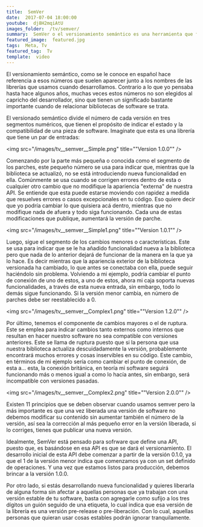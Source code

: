 ```yaml
---
title:  SemVer
date:  2017-07-04 18:00:00
youtube:  dj8H2mqiAtU
images_folder:  /tv/semver/
summary:  SemVer o el versionamiento semántico es una herramienta que facilita la vida de los desarrolladores de software al otorgarles una manera sencilla de organizar y mantener las referencias de sus proyectos.
featured_image:  featured.jpg
tags:  Meta, Tv
featured_tag:  Tv
template:  video
---
```


El versionamiento semántico, como se le conoce en español hace referencia a esos números que suelen aparecer junto a los nombres de las librerías que usamos cuando desarrollamos. Contrario a lo que yo pensaba hasta hace algunos años, muchas veces estos números no son elegidos al capricho del desarrollador, sino que tienen un significado bastante importante cuando de relacionar bibliotecas de software se trata.

El versionado semántico divide el número de cada versión en tres segmentos numéricos, que tienen el propósito de indicar el estado y la compatibilidad de una pieza de software. Imagínate que esta es una librería que tiene un par de entradas:

<img src="/images/tv__semver__Simple.png" title=""Version 1.0.0"" />

Comenzando por la parte más pequeña o conocida como el segmento de los parches, este pequeño número se usa para indicar que, mientras que la biblioteca se actualizó, no se está introduciendo nueva funcionalidad en ella. Comúnmente se usa cuando se corrigen errores dentro de esta o cualquier otro cambio que no modifique la apariencia "externa" de nuestra API. Se entiende que esta puede estarse moviendo con rapidez a medida que resuelves errores o casos excepcionales en tu código. Eso quiere decir que yo podría cambiar lo que quisiera acá dentro, mientras que no modifique nada de afuera y todo siga funcionando. Cada una de estas modificaciones que publique, aumentará la versión de parche.

<img src="/images/tv__semver__Simple1.png" title=""Version 1.0.1"" />

Luego, sigue el segmento de los cambios menores o características. Este se usa para indicar que se le ha añadido funcionalidad nueva a la biblioteca pero que nada de lo anterior dejará de funcionar de la manera en la que ya lo hace. Es decir mientras que la apariencia exterior de la biblioteca versionada ha cambiado, lo que antes se conectaba con ella, puede seguir haciéndolo sin problema. Volviendo a mi ejemplo, podría cambiar el punto de conexión de uno de estos, a uno de estos, ahora mi caja soporta nuevas funcionalidades, a través de esta nueva entrada, sin embargo, todo lo demás sigue funcionando. Si la versión menor cambia, en número de parches debe ser reestablecido a 0.

<img src="/images/tv__semver__Complex1.png" title=""Version 1.2.0"" />

Por último, tenemos el componente de cambios mayores o el de ruptura. Este se emplea para indicar cambios tanto externos como internos que resultan en hacer nuestro software no sea compatible con versiones anteriores. Este se llama de ruptura puesto que si la persona que usa nuestra biblioteca actualiza descuidadamente la versión, probablemente encontrará muchos errores y cosas inservibles en su código. Este cambio, en términos de mi ejemplo sería como cambiar el punto de conexión, de esta a… esta, la conexión británica, en teoría mi software seguirá funcionando más o menos igual a como lo hacía antes, sin embargo, será incompatible con versiones pasadas.

<img src="/images/tv__semver__Complex2.png" title=""Version 2.0.0"" />

Existen 11 principios que se deben observar cuando usamos semver pero la más importante es que una vez liberada una versión de software no debemos modificar su contenido sin aumentar también el número de la versión, así sea la corrección al más pequeño error en la versión liberada, si lo corriges, tienes que publicar una nueva versión.

Idealmente, SemVer está pensado para sofrware que define una API, puesto que, es basándose en esa API es que se dará el versionamiento. El desarrollo inicial de esta API debe comenzar a partir de la versión 0.1.0, ya que el 1 de la versión menor indica que comenzamos ya con un set definido de operaciones. Y una vez que estamos listos para producción, debemos brincar a la versión 1.0.0.

Por otro lado, si estás desarrollando nueva funcionalidad y quieres liberarla de alguna forma sin afectar a aquellas personas que ya trabajan con una versión estable de tu software, basta con agregarle como sufijo a los tres dígitos un guión seguido de una etiqueta, lo cual indica que esa versión de la librería es una versión pre-release o pre-liberación. Con lo cual, aquellas personas que quieran usar cosas estables podrán ignorar tranquilamente.